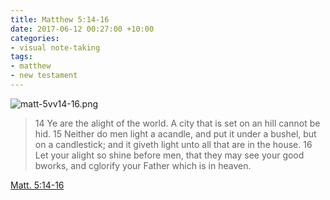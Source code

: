 ```yaml
---
title: Matthew 5:14-16
date: 2017-06-12 00:27:00 +10:00
categories:
- visual note-taking
tags:
- matthew
- new testament
---
```


![matt-5vv14-16.png](/uploads/matt-5vv14-16.png)

> 14 Ye are the alight of the world. A city that is set on an hill cannot be hid.
15 Neither do men light a acandle, and put it under a bushel, but on a candlestick; and it giveth light unto all that are in the house.
16 Let your alight so shine before men, that they may see your good bworks, and cglorify your Father which is in heaven.

[Matt. 5:14-16](https://www.lds.org/scriptures/nt/matt/5.14-16?lang=eng)